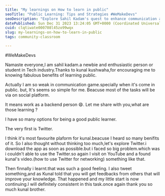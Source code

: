 ```yaml
---
title: "My learnings on How to learn in public"
seoTitle: "Public Learning: Tips and Strategies #WeMakeDevs"
seoDescription: "Explore Sahil Kadam's quest to enhance communication and public learning via Twitter, inspired by Kunal Kushwaha's guidance"
datePublished: Sun Dec 31 2023 13:24:05 GMT+0000 (Coordinated Universal Time)
cuid: clqtiwate000708l45zo99wqx
slug: my-learnings-on-how-to-learn-in-public
tags: community-classroom

---
```


#WeMakeDevs

Namaste everyone,I am sahil kadam.a newbie and enthusiastic person or student in Tech industry.Thanks to kunal kushwaha,for encouraging me to knowing fabulous benefits of learning public.

Actually I am so weak in communication game.specially when it's come in public. but, It's seems so simple for me. Beacuse most of the tasks will be via on social platform.

It means work as a backend person 😄. Let me share with you,what are those learning ?

I have so many options for being a good public learner.

The very first is Twitter.

I think it's most favourite plaform for kunal.beacuse I heard so many benifits of it. So l also thought without thinking too much,let's explore Twitter.i download the app as soon as possible.but i faced so big problem.which was i couldn't able to use the Twitter.so again I visit on YouTube and a found kunal's video.(how to use Twitter for networking) something like that.

Then finnally i learnt.that was such a good feeling. I also tweet something,and as Kunal told that you will get feedbacks from others that will improve your knowledge. That happened and my little start is now continuing.I will definitely consistent in this task.once again thank you so much kunal brother.